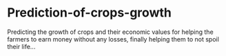 # Prediction-of-crops-growth
Predicting the growth of crops and their economic values for helping the farmers to earn money without any losses, finally helping them to not spoil their life...
